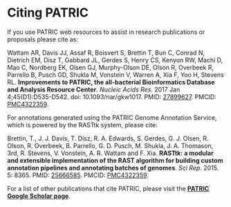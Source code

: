 # Citing PATRIC

If you use PATRIC web resources to assist in research publications or proposals please cite as:

Wattam AR, Davis JJ, Assaf R, Boisvert S, Brettin T, Bun C, Conrad N, Dietrich EM, Disz T, Gabbard JL, Gerdes S, Henry CS, Kenyon RW, Machi D, Mao C, Nordberg EK, Olsen GJ, Murphy-Olson DE, Olson R, Overbeek R, Parrello B, Pusch GD, Shukla M, Vonstein V, Warren A, Xia F, Yoo H, Stevens RL. **Improvements to PATRIC, the all-bacterial Bioinformatics Database and Analysis Resource Center**. *Nucleic Acids Res*. 2017 Jan 4;45(D1):D535-D542. doi: 10.1093/nar/gkw1017. PMID: [27899627](https://www.ncbi.nlm.nih.gov/pubmed/27899627). PMCID: [PMC4322359](http://www.ncbi.nlm.nih.gov/pmc/articles/PMC4322359/).


For annotations generated using the PATRIC Genome Annotation Service, which is powered by the RASTtk system, please cite:

Brettin, T., J. J. Davis, T. Disz, R. A. Edwards, S. Gerdes, G. J. Olsen, R. Olson, R. Overbeek, B. Parrello, G. D. Pusch, M. Shukla, J. A. Thomason, 3rd, R. Stevens, V. Vonstein, A. R. Wattam and F. Xia. **RASTtk: a modular and extensible implementation of the RAST algorithm for building custom annotation pipelines and annotating batches of genomes**. *Sci Rep*. 2015. 5: 8365. PMID: [25666585](http://www.ncbi.nlm.nih.gov/pubmed/25666585). PMCID: [PMC4322359](http://www.ncbi.nlm.nih.gov/pmc/articles/PMC4322359/).


For a list of other publications that cite PATRIC, please visit the <a href="https://scholar.google.com/citations?user=Ov91kMAAAAAJ&hl=en&authuser=1">**PATRIC Google Scholar page**</a>.


